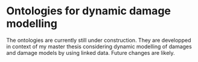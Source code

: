 # Ontologies for dynamic damage modelling

The ontologies are currently still under construction. They are developped in context of my master thesis considering dynamic modelling of damages and damage models by using linked data. Future changes are likely.
